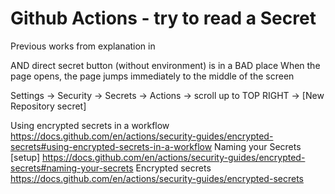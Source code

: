 # Github Actions - try to read a Secret

Previous works from explanation in

AND direct secret button (without environment) is in a BAD place
When the page opens, the page jumps immediately to the middle of the screen

Settings -> Security -> Secrets -> Actions -> scroll up to TOP RIGHT -> [New Repository secret]

Using encrypted secrets in a workflow
https://docs.github.com/en/actions/security-guides/encrypted-secrets#using-encrypted-secrets-in-a-workflow
Naming your Secrets [setup]
https://docs.github.com/en/actions/security-guides/encrypted-secrets#naming-your-secrets
Encrypted secrets
https://docs.github.com/en/actions/security-guides/encrypted-secrets
